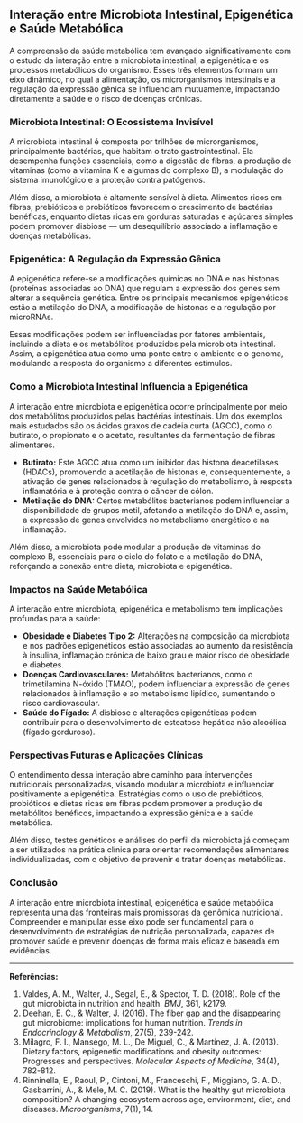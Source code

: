 
## Interação entre Microbiota Intestinal, Epigenética e Saúde Metabólica

A compreensão da saúde metabólica tem avançado significativamente com o estudo da interação entre a microbiota intestinal, a epigenética e os processos metabólicos do organismo. Esses três elementos formam um eixo dinâmico, no qual a alimentação, os microrganismos intestinais e a regulação da expressão gênica se influenciam mutuamente, impactando diretamente a saúde e o risco de doenças crônicas.

### Microbiota Intestinal: O Ecossistema Invisível

A microbiota intestinal é composta por trilhões de microrganismos, principalmente bactérias, que habitam o trato gastrointestinal. Ela desempenha funções essenciais, como a digestão de fibras, a produção de vitaminas (como a vitamina K e algumas do complexo B), a modulação do sistema imunológico e a proteção contra patógenos.

Além disso, a microbiota é altamente sensível à dieta. Alimentos ricos em fibras, prebióticos e probióticos favorecem o crescimento de bactérias benéficas, enquanto dietas ricas em gorduras saturadas e açúcares simples podem promover disbiose — um desequilíbrio associado a inflamação e doenças metabólicas.

### Epigenética: A Regulação da Expressão Gênica

A epigenética refere-se a modificações químicas no DNA e nas histonas (proteínas associadas ao DNA) que regulam a expressão dos genes sem alterar a sequência genética. Entre os principais mecanismos epigenéticos estão a metilação do DNA, a modificação de histonas e a regulação por microRNAs.

Essas modificações podem ser influenciadas por fatores ambientais, incluindo a dieta e os metabólitos produzidos pela microbiota intestinal. Assim, a epigenética atua como uma ponte entre o ambiente e o genoma, modulando a resposta do organismo a diferentes estímulos.

### Como a Microbiota Intestinal Influencia a Epigenética

A interação entre microbiota e epigenética ocorre principalmente por meio dos metabólitos produzidos pelas bactérias intestinais. Um dos exemplos mais estudados são os ácidos graxos de cadeia curta (AGCC), como o butirato, o propionato e o acetato, resultantes da fermentação de fibras alimentares.

- **Butirato:** Este AGCC atua como um inibidor das histona deacetilases (HDACs), promovendo a acetilação de histonas e, consequentemente, a ativação de genes relacionados à regulação do metabolismo, à resposta inflamatória e à proteção contra o câncer de cólon.
- **Metilação do DNA:** Certos metabólitos bacterianos podem influenciar a disponibilidade de grupos metil, afetando a metilação do DNA e, assim, a expressão de genes envolvidos no metabolismo energético e na inflamação.

Além disso, a microbiota pode modular a produção de vitaminas do complexo B, essenciais para o ciclo do folato e a metilação do DNA, reforçando a conexão entre dieta, microbiota e epigenética.

### Impactos na Saúde Metabólica

A interação entre microbiota, epigenética e metabolismo tem implicações profundas para a saúde:

- **Obesidade e Diabetes Tipo 2:** Alterações na composição da microbiota e nos padrões epigenéticos estão associadas ao aumento da resistência à insulina, inflamação crônica de baixo grau e maior risco de obesidade e diabetes.
- **Doenças Cardiovasculares:** Metabólitos bacterianos, como o trimetilamina N-óxido (TMAO), podem influenciar a expressão de genes relacionados à inflamação e ao metabolismo lipídico, aumentando o risco cardiovascular.
- **Saúde do Fígado:** A disbiose e alterações epigenéticas podem contribuir para o desenvolvimento de esteatose hepática não alcoólica (fígado gorduroso).

### Perspectivas Futuras e Aplicações Clínicas

O entendimento dessa interação abre caminho para intervenções nutricionais personalizadas, visando modular a microbiota e influenciar positivamente a epigenética. Estratégias como o uso de prebióticos, probióticos e dietas ricas em fibras podem promover a produção de metabólitos benéficos, impactando a expressão gênica e a saúde metabólica.

Além disso, testes genéticos e análises do perfil da microbiota já começam a ser utilizados na prática clínica para orientar recomendações alimentares individualizadas, com o objetivo de prevenir e tratar doenças metabólicas.

### Conclusão

A interação entre microbiota intestinal, epigenética e saúde metabólica representa uma das fronteiras mais promissoras da genômica nutricional. Compreender e manipular esse eixo pode ser fundamental para o desenvolvimento de estratégias de nutrição personalizada, capazes de promover saúde e prevenir doenças de forma mais eficaz e baseada em evidências.

---

**Referências:**

1. Valdes, A. M., Walter, J., Segal, E., & Spector, T. D. (2018). Role of the gut microbiota in nutrition and health. *BMJ*, 361, k2179.
2. Deehan, E. C., & Walter, J. (2016). The fiber gap and the disappearing gut microbiome: implications for human nutrition. *Trends in Endocrinology & Metabolism*, 27(5), 239-242.
3. Milagro, F. I., Mansego, M. L., De Miguel, C., & Martínez, J. A. (2013). Dietary factors, epigenetic modifications and obesity outcomes: Progresses and perspectives. *Molecular Aspects of Medicine*, 34(4), 782-812.
4. Rinninella, E., Raoul, P., Cintoni, M., Franceschi, F., Miggiano, G. A. D., Gasbarrini, A., & Mele, M. C. (2019). What is the healthy gut microbiota composition? A changing ecosystem across age, environment, diet, and diseases. *Microorganisms*, 7(1), 14.
```
